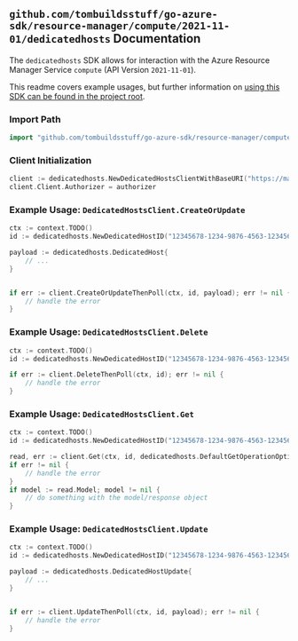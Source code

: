 
## `github.com/tombuildsstuff/go-azure-sdk/resource-manager/compute/2021-11-01/dedicatedhosts` Documentation

The `dedicatedhosts` SDK allows for interaction with the Azure Resource Manager Service `compute` (API Version `2021-11-01`).

This readme covers example usages, but further information on [using this SDK can be found in the project root](https://github.com/tombuildsstuff/go-azure-sdk/tree/main/docs).

### Import Path

```go
import "github.com/tombuildsstuff/go-azure-sdk/resource-manager/compute/2021-11-01/dedicatedhosts"
```


### Client Initialization

```go
client := dedicatedhosts.NewDedicatedHostsClientWithBaseURI("https://management.azure.com")
client.Client.Authorizer = authorizer
```


### Example Usage: `DedicatedHostsClient.CreateOrUpdate`

```go
ctx := context.TODO()
id := dedicatedhosts.NewDedicatedHostID("12345678-1234-9876-4563-123456789012", "example-resource-group", "hostGroupValue", "hostValue")

payload := dedicatedhosts.DedicatedHost{
	// ...
}


if err := client.CreateOrUpdateThenPoll(ctx, id, payload); err != nil {
	// handle the error
}
```


### Example Usage: `DedicatedHostsClient.Delete`

```go
ctx := context.TODO()
id := dedicatedhosts.NewDedicatedHostID("12345678-1234-9876-4563-123456789012", "example-resource-group", "hostGroupValue", "hostValue")

if err := client.DeleteThenPoll(ctx, id); err != nil {
	// handle the error
}
```


### Example Usage: `DedicatedHostsClient.Get`

```go
ctx := context.TODO()
id := dedicatedhosts.NewDedicatedHostID("12345678-1234-9876-4563-123456789012", "example-resource-group", "hostGroupValue", "hostValue")

read, err := client.Get(ctx, id, dedicatedhosts.DefaultGetOperationOptions())
if err != nil {
	// handle the error
}
if model := read.Model; model != nil {
	// do something with the model/response object
}
```


### Example Usage: `DedicatedHostsClient.Update`

```go
ctx := context.TODO()
id := dedicatedhosts.NewDedicatedHostID("12345678-1234-9876-4563-123456789012", "example-resource-group", "hostGroupValue", "hostValue")

payload := dedicatedhosts.DedicatedHostUpdate{
	// ...
}


if err := client.UpdateThenPoll(ctx, id, payload); err != nil {
	// handle the error
}
```
